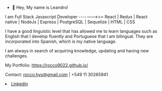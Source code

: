 - 👋 Hey, My name is Leandro!

I am Full Stack Javascript Developer      ------->>>        React | Redux | React native | NodeJs | Express | PostgreSQL | Sequelize |  HTML | CSS

I have a good linguistic level that has allowed me to learn languages such as English that I develop fluently and Portuguese that I am bilingual. They are incorporated into Spanish, which is my native language. 

I am always in search of acquiring knowledge, updating and having new challenges.

My Portfolio: https://rocco9022.github.io/

Contact: 
rocco.hys@gmail.com | +549 11 30265941 

<li><a href="https://www.linkedin.com/in/leandro-rocco/" class="icon brands fa-linkedin-in"><span class="label">LinkedIn</span></a></li>
